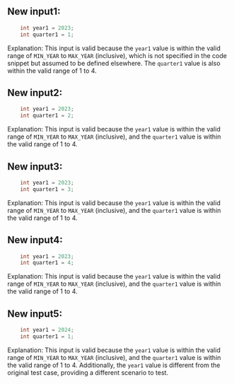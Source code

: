 ## New input1:
```java
    int year1 = 2023;
    int quarter1 = 1;
```
Explanation: This input is valid because the `year1` value is within the valid range of `MIN_YEAR` to `MAX_YEAR` (inclusive), which is not specified in the code snippet but assumed to be defined elsewhere. The `quarter1` value is also within the valid range of 1 to 4.

## New input2:
```java
    int year1 = 2023;
    int quarter1 = 2;
```
Explanation: This input is valid because the `year1` value is within the valid range of `MIN_YEAR` to `MAX_YEAR` (inclusive), and the `quarter1` value is within the valid range of 1 to 4.

## New input3:
```java
    int year1 = 2023;
    int quarter1 = 3;
```
Explanation: This input is valid because the `year1` value is within the valid range of `MIN_YEAR` to `MAX_YEAR` (inclusive), and the `quarter1` value is within the valid range of 1 to 4.

## New input4:
```java
    int year1 = 2023;
    int quarter1 = 4;
```
Explanation: This input is valid because the `year1` value is within the valid range of `MIN_YEAR` to `MAX_YEAR` (inclusive), and the `quarter1` value is within the valid range of 1 to 4.

## New input5:
```java
    int year1 = 2024;
    int quarter1 = 1;
```
Explanation: This input is valid because the `year1` value is within the valid range of `MIN_YEAR` to `MAX_YEAR` (inclusive), and the `quarter1` value is within the valid range of 1 to 4. Additionally, the `year1` value is different from the original test case, providing a different scenario to test.